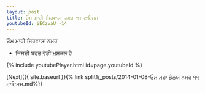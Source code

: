 ```yaml
---
layout: post
title: ਓਮ ਮਾਹੀ ਜਿਹਵਾਯਾ ਨਮਹ ੧੧ ਟਾਇਮਸ
youtubeId: iECzvaU_-14
---
```

 
 
 ਓਮ ਮਾਹੀ ਜਿਹਵਾਯਾ ਨਮਹ  
 
 -  ਜਿਸਦੀ ਬਹੁਤ ਵੱਡੀ ਮੁਸ਼ਕਲ ਹੈ 
 
  
 
  
 
 
 
 
 
 


{% include youtubePlayer.html id=page.youtubeId %}
 
[Next]({{ site.baseurl }}{% link  split1/_posts/2014-01-08-ਓਮ ਮਹਾ ਡੰਠਯ ਨਮਹ ੧੧ ਟਾਇਮਸ.md%})
 
